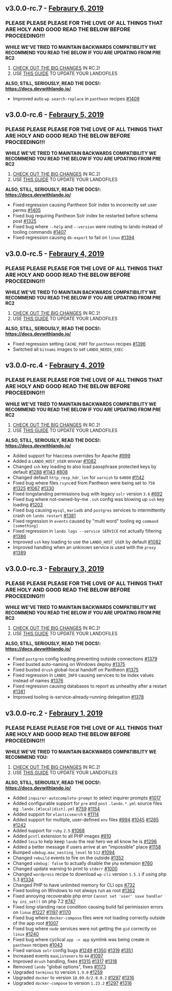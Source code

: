 v3.0.0-rc.7 - [Febraury 6, 2019](https://github.com/lando/lando/releases/tag/v3.0.0-rc.7)
--------------------------------

### PLEASE PLEASE PLEASE FOR THE LOVE OF ALL THINGS THAT ARE HOLY AND GOOD READ THE BELOW BEFORE PROCEEDING!!!

**WHILE WE'VE TRIED TO MAINTAIN BACKWARDS COMPATIBILITY WE RECOMMEND YOU READ THE BELOW IF YOU ARE UPDATING FROM PRE RC2**

1. [CHECK OUT THE BIG CHANGES](https://thinktandem.io/blog/2019/02/01/lando-is-ready-for-the-masses-with-rc2-release/) IN RC.2!
2. USE [THIS GUIDE](https://docs.devwithlando.io/guides/updating-to-rc2.html) TO UPDATE YOUR LANDOFILES

**ALSO, STILL, SERIOUSLY, READ THE DOCS!: https://docs.devwithlando.io/**

* Improved auto `wp search-replace` in `pantheon` recipes [#1409](https://github.com/lando/lando/issues/1409)

v3.0.0-rc.6 - [Febraury 5, 2019](https://github.com/lando/lando/releases/tag/v3.0.0-rc.6)
--------------------------------

### PLEASE PLEASE PLEASE FOR THE LOVE OF ALL THINGS THAT ARE HOLY AND GOOD READ THE BELOW BEFORE PROCEEDING!!!

**WHILE WE'VE TRIED TO MAINTAIN BACKWARDS COMPATIBILITY WE RECOMMEND YOU READ THE BELOW IF YOU ARE UPDATING FROM PRE RC2**

1. [CHECK OUT THE BIG CHANGES](https://thinktandem.io/blog/2019/02/01/lando-is-ready-for-the-masses-with-rc2-release/) IN RC.2!
2. USE [THIS GUIDE](https://docs.devwithlando.io/guides/updating-to-rc2.html) TO UPDATE YOUR LANDOFILES

**ALSO, STILL, SERIOUSLY, READ THE DOCS!: https://docs.devwithlando.io/**

* Fixed regression causing Pantheon Solr index to incorrectly set user perms [#1405](https://github.com/lando/lando/issues/1405)
* Fixed bug requiring Pantheon Solr index be restarted before schema post [#1325](https://github.com/lando/lando/issues/1325)
* Fixed bug where `--help` and `--version` were routing to lando instead of tooling commands [#1407](https://github.com/lando/lando/issues/1407)
* Fixed regression causing `db-export` to fail on `linux` [#1394](https://github.com/lando/lando/issues/1394)

v3.0.0-rc.5 - [Febraury 4, 2019](https://github.com/lando/lando/releases/tag/v3.0.0-rc.5)
--------------------------------

### PLEASE PLEASE PLEASE FOR THE LOVE OF ALL THINGS THAT ARE HOLY AND GOOD READ THE BELOW BEFORE PROCEEDING!!!

**WHILE WE'VE TRIED TO MAINTAIN BACKWARDS COMPATIBILITY WE RECOMMEND YOU READ THE BELOW IF YOU ARE UPDATING FROM PRE RC2**

1. [CHECK OUT THE BIG CHANGES](https://thinktandem.io/blog/2019/02/01/lando-is-ready-for-the-masses-with-rc2-release/) IN RC.2!
2. USE [THIS GUIDE](https://docs.devwithlando.io/guides/updating-to-rc2.html) TO UPDATE YOUR LANDOFILES

**ALSO, STILL, SERIOUSLY, READ THE DOCS!: https://docs.devwithlando.io/**

* Fixed regression setting `CACHE_PORT` for `pantheon` recipes [#1396](https://github.com/lando/lando/issues/1396)
* Switched all `bitnami` images to set `LANDO_NEEDS_EXEC`

v3.0.0-rc.4 - [Febraury 4, 2019](https://github.com/lando/lando/releases/tag/v3.0.0-rc.4)
--------------------------------

### PLEASE PLEASE PLEASE FOR THE LOVE OF ALL THINGS THAT ARE HOLY AND GOOD READ THE BELOW BEFORE PROCEEDING!!!

**WHILE WE'VE TRIED TO MAINTAIN BACKWARDS COMPATIBILITY WE RECOMMEND YOU READ THE BELOW IF YOU ARE UPDATING FROM PRE RC2**

1. [CHECK OUT THE BIG CHANGES](https://thinktandem.io/blog/2019/02/01/lando-is-ready-for-the-masses-with-rc2-release/) IN RC.2!
2. USE [THIS GUIDE](https://docs.devwithlando.io/guides/updating-to-rc2.html) TO UPDATE YOUR LANDOFILES

**ALSO, STILL, SERIOUSLY, READ THE DOCS!: https://docs.devwithlando.io/**

* Added support for htaccess overrides for Apache [#999](https://github.com/lando/lando/issues/999)
* Added a `LANDO_HOST_USER` envvar [#1082](https://github.com/lando/lando/issues/1082)
* Changed `ssh` key loading to also load passphrase protected keys by default [#1288](https://github.com/lando/lando/issues/1288) [#1143](https://github.com/lando/lando/issues/1143) [#808](https://github.com/lando/lando/issues/808)
* Changed default `http_resp_hdr_len` for `varnish` to `64000` [#1142](https://github.com/lando/lando/issues/1142)
* Fixed bug where files `rsync`ed from Pantheon were being set to `750` [#1325](https://github.com/lando/lando/issues/1325) [#1067](https://github.com/lando/lando/issues/1067) [#1330](https://github.com/lando/lando/issues/1330)
* Fixed longstanding permissions bug with legacy `solr` version `3.6` [#692](https://github.com/lando/lando/issues/692)
* Fixed bug where not-owned-by-me `.ssh` config was blowing up `ssh` key loading [#1203](https://github.com/lando/lando/issues/1203)
* Fixed bug causing `mysql`, `mariadb` and `postgres` services to intermittently crash on `lando restart` [#1381](https://github.com/lando/lando/issues/1381)
* Fixed regression in `events` caused by "multi word" tooling eg `command [something]`
* Fixed regression in `lando logs --service SERVICE` not actually filtering [#1386](https://github.com/lando/lando/issues/1386)
* Improved `ssh` key loading to use the `LANDO_HOST_USER` by default [#1082](https://github.com/lando/lando/issues/1082)
* Improved handling when an unknown service is used with the `proxy` [#1389](https://github.com/lando/lando/issues/1389)

v3.0.0-rc.3 - [Febraury 3, 2019](https://github.com/lando/lando/releases/tag/v3.0.0-rc.3)
--------------------------------

### PLEASE PLEASE PLEASE FOR THE LOVE OF ALL THINGS THAT ARE HOLY AND GOOD READ THE BELOW BEFORE PROCEEDING!!!

**WHILE WE'VE TRIED TO MAINTAIN BACKWARDS COMPATIBILITY WE RECOMMEND YOU READ THE BELOW IF YOU ARE UPDATING FROM PRE RC2**

1. [CHECK OUT THE BIG CHANGES](https://thinktandem.io/blog/2019/02/01/lando-is-ready-for-the-masses-with-rc2-release/) IN RC.2!
2. USE [THIS GUIDE](https://docs.devwithlando.io/guides/updating-to-rc2.html) TO UPDATE YOUR LANDOFILES

**ALSO, STILL, SERIOUSLY, READ THE DOCS!: https://docs.devwithlando.io/**

* Fixed `postgres` config loading preventing outside connections [#1379](https://github.com/lando/lando/issues/1379)
* Fixed busted auto-naming on Windows deploy [#1375](https://github.com/lando/lando/issues/1375)
* Fixed busted `drush` global-local handoff on Pantheon [#1375](https://github.com/lando/lando/issues/1375)
* Fixed regression in `LANDO_INFO` causing services to be index values instead of names [#1376](https://github.com/lando/lando/issues/1376)
* Fixed regression causing databases to report as unhealthy after a restart [#1381](https://github.com/lando/lando/issues/1381)
* Improved tooling is-service-already-running delegation [#1378](https://github.com/lando/lando/issues/1378)

v3.0.0-rc.2 - [Febraury 1, 2019](https://github.com/lando/lando/releases/tag/v3.0.0-rc.2)
--------------------------------

### PLEASE PLEASE PLEASE FOR THE LOVE OF ALL THINGS THAT ARE HOLY AND GOOD READ THE BELOW BEFORE PROCEEDING!!!

**WHILE WE'VE TRIED TO MAINTAIN BACKWARDS COMPATIBILITY WE RECOMMEND YOU:**

1. [CHECK OUT THE BIG CHANGES](https://thinktandem.io/blog/2019/02/01/lando-is-ready-for-the-masses-with-rc2-release/) IN RC.2!
2. USE [THIS GUIDE](https://docs.devwithlando.io/guides/updating-to-rc2.html) TO UPDATE YOUR LANDOFILES

**ALSO, STILL, SERIOUSLY, READ THE DOCS!: https://docs.devwithlando.io/**

* Added `inquirer-autocomplete-prompt` to select inquirer prompts [#1017](https://github.com/lando/lando/issues/1017)
* Added configurable support for `pre` and `post` `.lando.*.yml` source files eg `.lando.[#local|dist].yml` [#759](https://github.com/lando/lando/pulls/759) [#1154](https://github.com/lando/lando/pulls/1154)
* Added support for `elasticsearch` `6` [#1114](https://github.com/lando/lando/pulls/1114)
* Added support for multiple, user-defined `env` files [#994](https://github.com/lando/lando/pulls/994) [#1045](https://github.com/lando/lando/pulls/1045) [#1265](https://github.com/lando/lando/pulls/1265) [#1242](https://github.com/lando/lando/pulls/1242)
* Added support for `ruby` `2.5` [#1068](https://github.com/lando/lando/pulls/1068)
* Added `pcntl` extension to all PHP images [#910](https://github.com/lando/lando/pulls/910)
* Added `leia` to help keep `lando` the real hero we all know he is [#1296](https://github.com/lando/lando/issues/1296)
* Added a better message if users arrive at an "impossible" place [#1158](https://github.com/lando/lando/issues/1158)
* Bumped `xdebug.max_nesting_level` to `512` [#1094](https://github.com/lando/lando/issues/1094)
* Changed `rebuild` events to fire on the outside [#1352](https://github.com/lando/lando/issues/1352)
* Changed `xdebug: false` to actually disable the `php` extension [#760](https://github.com/lando/lando/issues/760)
* Changed update warning to print to `stderr` [#1000](https://github.com/lando/lando/issues/1000)
* Changed `wordpress` recipe to download `wp-cli` version `1.5.1` if using php 5.3 [#1334](https://github.com/lando/lando/issues/1334)
* Changed PHP to have unlimited memory for CLI ops [#732](https://github.com/lando/lando/issues/732)
* Fixed tooling on Windows to not always run as root [#1362](https://github.com/lando/lando/issues/1362)
* Fixed annoying recoverable php error `Cannot set 'user' save handler by ini_set()` on php 7.2 [#747](https://github.com/lando/lando/issues/747)
* Fixed long-standing race condition causing build fail perimission errors on `linux` [#1227](https://github.com/lando/lando/issues/1227) [#1197](https://github.com/lando/lando/issues/1197) [#1170](https://github.com/lando/lando/issues/1170)
* Fixed bug where `docker-compose` files were not loading correctly outside of the app root [#1007](https://github.com/lando/lando/issues/1007)
* Fixed bug where `node` services were not getting the `gid` correctly on `linux` [#1240](https://github.com/lando/lando/issues/1240)
* Fixed bug where cyclical `app -> app` symlink was being create in `pantheon` recipes [#1043](https://github.com/lando/lando/issues/1043)
* Fixed various `solr` config bugs [#1249](https://github.com/lando/lando/issues/1249) [#1350](https://github.com/lando/lando/issues/1350) [#1319](https://github.com/lando/lando/issues/1319) [#1351](https://github.com/lando/lando/issues/1351)
* Increased events `maxListeners` to `64` [#1097](https://github.com/lando/lando/issues/1097)
* Improved `drush` handling, fixes [#1315](https://github.com/lando/lando/issues/1315) [#1317](https://github.com/lando/lando/issues/1317) [#1318](https://github.com/lando/lando/issues/1318)
* Removed `lando` "global options", fixes [#1173](https://github.com/lando/lando/issues/1173)
* Upgraded `terminus` to version `1.9.0` [#1259](https://github.com/lando/lando/issues/1259)
* Upgraded `docker` to version `18.09.0/2.0.0.2` [#1297](https://github.com/lando/lando/issues/1297) [#1316](https://github.com/lando/lando/issues/1316)
* Upgraded `docker-compose` to version `1.23.2` [#1297](https://github.com/lando/lando/issues/1297) [#1316](https://github.com/lando/lando/issues/1316)
